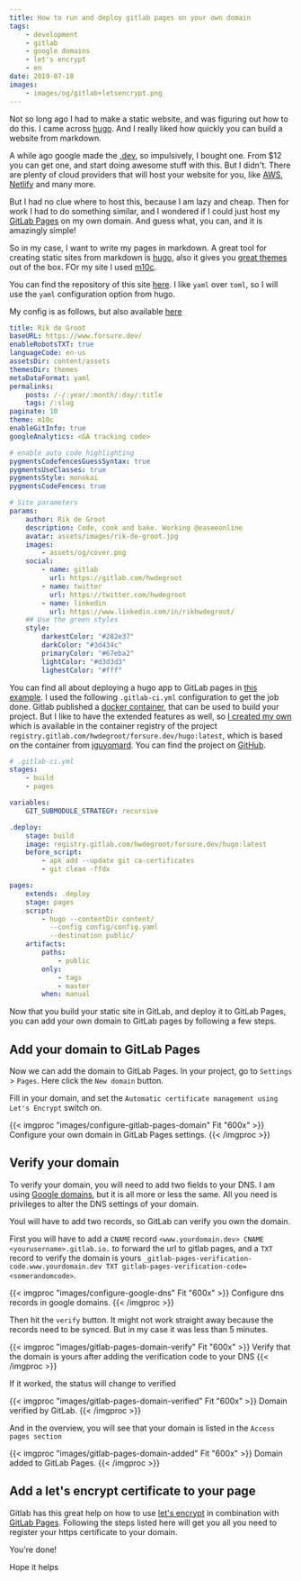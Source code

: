 ```yaml
---
title: How to run and deploy gitlab pages on your own domain
tags:
    - development
    - gitlab
    - google domains
    - let's encrypt
    - en
date: 2019-07-18
images:
    - images/og/gitlab+letsencrypt.png
---
```




Not so long ago I had to make a static website, and was figuring out how to do this. I came across [hugo](https://gohugo.io). And I
really liked how quickly you can build a website from markdown.

A while ago google made the [.dev](https://domains.google/#/), so impulsively, I bought one.
From $12 you can get one, and start doing awesome stuff with this. But I didn't.
There are plenty of cloud providers that will host your website for you, like [AWS](https://aws.amazon.com/), [Netlify](https://www.netlify.com)
and many more.

But I had no clue where to host this, because I am lazy and cheap. Then for work I had to do something similar, and I wondered if I could just host
my [GitLab Pages](https://docs.gitlab.com/ee/user/project/pages/) on my own domain. And guess what, you can, and it is amazingly simple!

So in my case, I want to write my pages in markdown. A great tool for creating static sites from markdown is [hugo](https://gohugo.io/), also
it gives you [great themes](https://themes.gohugo.io/) out of the box. FOr my site I used [m10c](https://themes.gohugo.io/hugo-theme-m10c/).

You can find the repository of this site [here](https://gitlab.com/hwdegroot/forsure.dev). I like `yaml` over `toml`, so I will use the `yaml` configuration option
from hugo.

My config is as follows, but also available [here](https://gitlab.com/hwdegroot/forsure.dev/blob/master/static/config/config.yaml)

```yaml
title: Rik de Groot
baseURL: https://www.forsure.dev/
enableRobotsTXT: true
languageCode: en-us
assetsDir: content/assets
themesDir: themes
metaDataFormat: yaml
permalinks:
    posts: /-/:year/:month/:day/:title
    tags: /:slug
paginate: 10
theme: m10c
enableGitInfo: true
googleAnalytics: <GA tracking code>

# enable auto code highlighting
pygmentsCodefencesGuessSyntax: true
pygmentsUseClasses: true
pygmentsStyle: monokai
pygmentsCodeFences: true

# Site parameters
params:
    author: Rik de Groot
    description: Code, cook and bake. Working @easeeonline
    avatar: assets/images/rik-de-groot.jpg
    images:
        - assets/og/cover.png
    social:
        - name: gitlab
          url: https://gitlab.com/hwdegroot
        - name: twitter
          url: https://twitter.com/hwdegroot
        - name: linkedin
          url: https://www.linkedin.com/in/rikhwdegroot/
    ## Use the green styles
    style:
        darkestColor: "#282e37"
        darkColor: "#3d434c"
        primaryColor: "#67eba2"
        lightColor: "#d3d3d3"
        lighestColor: "#fff"
```

You can find all about deploying a hugo app to GitLab pages in [this example](https://gitlab.com/pages/hugo).
I used the following `.gitlab-ci.yml` configuration to get the job done. Gitlab published a [docker container](https://registry.gitlab.com/pages/hugo:latest),
that can be used to build your project. But I like to have the extended features as well, so [I created my own](https://gitlab.com/hwdegroot/forsure.dev/blob/master/Dockerfile) which is available in the container registry of the project `registry.gitlab.com/hwdegroot/forsure.dev/hugo:latest`, which is based on the container from [jguyomard](https://github.com/jguyomard). You can find the project on [GitHub](https://github.com/jguyomard/docker-hugo).


```yaml
# .gitlab-ci.yml
stages:
    - build
    - pages

variables:
    GIT_SUBMODULE_STRATEGY: recursive

.deploy:
    stage: build
    image: registry.gitlab.com/hwdegroot/forsure.dev/hugo:latest
    before_script:
        - apk add --update git ca-certificates
        - git clean -ffdx

pages:
    extends: .deploy
    stage: pages
    script:
        - hugo --contentDir content/
          --config config/config.yaml
          --destination public/
    artifacts:
        paths:
            - public
        only:
            - tags
            - master
        when: manual
```

Now that you build your static site in GitLab, and deploy it to GitLab Pages, you can add your own domain to
GitLab pages by following a few steps.

Add your domain to GitLab Pages
--

Now we can add the domain to GitLab Pages. In your project, go to `Settings` > `Pages`. Here click the `New domain` button.

Fill in your domain, and set the `Automatic certificate management using Let's Encrypt` switch on.

{{< imgproc "images/configure-gitlab-pages-domain" Fit "600x" >}}
Configure your own domain in GitLab Pages settings.
{{< /imgproc >}}

Verify your domain
---

To verify your domain, you will need to add two fields to your DNS. I am using [Google domains](https://domains.google), but it is all more or less the same.
All you need is privileges to alter the DNS settings of your domain.

Youl will have to add two records, so GitLab can verify you own the domain.

First you will have to add a `CNAME` record `<www.yourdomain.dev> CNAME <yourusername>.gitlab.io.` to forward the url to gitlab pages,
and a `TXT` record to verify the domain is yours `_gitlab-pages-verification-code.www.yourdomain.dev TXT gitlab-pages-verification-code=<somerandomcode>`.

{{< imgproc "images/configure-google-dns" Fit "600x" >}}
Configure dns records in google domains.
{{< /imgproc >}}

Then hit the `verify` button. It might not work straight away because the records need to be synced. But in my case it was less than 5 minutes.

{{< imgproc "images/gitlab-pages-domain-verify" Fit "600x" >}}
Verify that the domain is yours after adding the verification code to your DNS
{{< /imgproc >}}

If it worked, the status will change to verified

{{< imgproc "images/gitlab-pages-domain-verified" Fit "600x" >}}
Domain verified by GitLab.
{{< /imgproc >}}

And in the overview, you will see that your domain is listed in the `Access pages section`

{{< imgproc "images/gitlab-pages-domain-added" Fit "600x" >}}
Domain added to GitLab Pages.
{{< /imgproc >}}

Add a let's encrypt certificate to your page
--

Gitlab has this great help on how to use [let's encrypt](https://letsencrypt.org/) in combination with [GitLab Pages](https://docs.gitlab.com/ee/user/project/pages/).
Following the steps listed here will get you all you need to register your https certificate to your domain.

You're done!

Hope it helps

